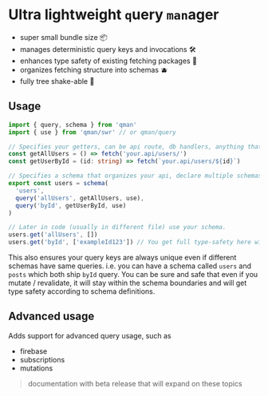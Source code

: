 # Ultra lightweight `q`uery `man`ager

- super small bundle size 📦
- manages deterministic query keys and invocations 🛠️
- enhances type safety of existing fetching packages 🧪
- organizes fetching structure into schemas 🫐
- fully tree shake-able 🌴

##  Usage
```ts
import { query, schema } from 'qman'
import { use } from 'qman/swr' // or qman/query

// Specifies your getters, can be api route, db handlers, anything that returns a promise
const getAllUsers = () => fetch('your.api/users/')
const getUserById = (id: string) => fetch(`your.api/users/${id}`)

// Specifies a schema that organizes your api, declare multiple schemas based on category
export const users = schema(
  'users',
  query('allUsers', getAllUsers, use), 
  query('byId', getUserById, use)
)

// Later in code (usually in different file) use your schema.
users.get('allUsers', [])
users.get('byId', ['exampleId123']) // You get full type-safety here with exact argument names i.e. `[id: string]`
```

This also ensures your query keys are always unique even if different schemas have same queries.
i.e. you can have a schema called `users` and `posts` which both ship `byId` query. You can be sure and safe that even if you mutate / revalidate, it will stay within the schema boundaries and will get type safety according to schema definitions.



## Advanced usage
Adds support for advanced query usage, such as
- firebase
- subscriptions
- mutations

> documentation with beta release that will expand on these topics
